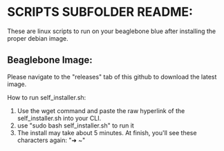 # SCRIPTS SUBFOLDER README:

These are linux scripts to run on your beaglebone blue after installing the proper debian image.

## Beaglebone Image:
Please navigate to the "releases" tab of this github to download the latest image.

How to run self_installer.sh:
1) Use the wget command and paste the raw hyperlink of the self_installer.sh into your CLI.
2) use "sudo bash self_installer.sh" to run it
3) The install may take about 5 minutes. At finish, you'll see these characters again: "➜  ~"
